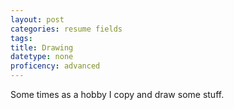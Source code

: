 ```yaml
---
layout: post
categories: resume fields
tags: 
title: Drawing
datetype: none
proficency: advanced
---
```


Some times as a hobby I copy and draw some stuff.
